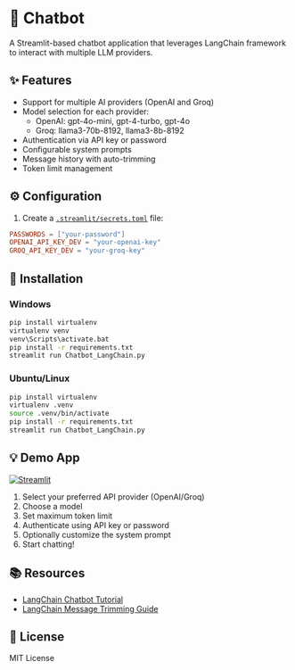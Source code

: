 # 🤖 Chatbot

A Streamlit-based chatbot application that leverages LangChain framework to interact with multiple LLM providers.

## ✨ Features

- Support for multiple AI providers (OpenAI and Groq)
- Model selection for each provider:
    - OpenAI: gpt-4o-mini, gpt-4-turbo, gpt-4o
    - Groq: llama3-70b-8192, llama3-8b-8192
- Authentication via API key or password
- Configurable system prompts
- Message history with auto-trimming
- Token limit management

## ⚙️ Configuration

1. Create a [`.streamlit/secrets.toml`](.streamlit/secrets.toml) file:

```toml
PASSWORDS = ["your-password"]
OPENAI_API_KEY_DEV = "your-openai-key"
GROQ_API_KEY_DEV = "your-groq-key"
```

## 🚀 Installation

### Windows
```sh
pip install virtualenv
virtualenv venv
venv\Scripts\activate.bat
pip install -r requirements.txt
streamlit run Chatbot_LangChain.py
```

### Ubuntu/Linux
```sh
pip install virtualenv
virtualenv .venv
source .venv/bin/activate
pip install -r requirements.txt
streamlit run Chatbot_LangChain.py
```

## 💡 Demo App 

[![Streamlit](https://static.streamlit.io/badges/streamlit_badge_black_white.svg)](https://chatbot-apps.streamlit.app/)

1. Select your preferred API provider (OpenAI/Groq)
2. Choose a model
3. Set maximum token limit
4. Authenticate using API key or password
5. Optionally customize the system prompt
6. Start chatting!

## 📚 Resources

- [LangChain Chatbot Tutorial](https://python.langchain.com/docs/tutorials/chatbot/)
- [LangChain Message Trimming Guide](https://python.langchain.com/docs/how_to/trim_messages/)

## 📝 License

MIT License
